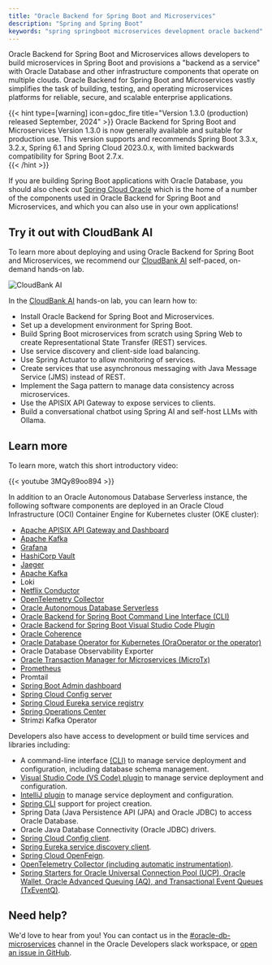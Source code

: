 ```yaml
---
title: "Oracle Backend for Spring Boot and Microservices"
description: "Spring and Spring Boot"
keywords: "spring springboot microservices development oracle backend"
---
```


Oracle Backend for Spring Boot and Microservices allows developers to build microservices in Spring Boot and provisions a "backend as a service" with Oracle Database and other infrastructure components that operate on multiple clouds. Oracle Backend for Spring Boot and Microservices vastly simplifies the task of building, testing, and operating microservices platforms for reliable, secure, and scalable enterprise applications.

{{< hint type=[warning] icon=gdoc_fire title="Version 1.3.0 (production) released September, 2024" >}}
 Oracle Backend for Spring Boot and Microservices Version 1.3.0 is now generally available and suitable for production use. This version supports and recommends Spring Boot 3.3.x, 3.2.x, Spring 6.1 and Spring Cloud 2023.0.x, with limited backwards compatibility for Spring Boot 2.7.x.  
{{< /hint >}}

If you are building Spring Boot applications with Oracle Database, you should also check out [Spring Cloud Oracle](https://github.com/oracle/spring-cloud-oracle) which is the home of a number of the components used in Oracle Backend for Spring Boot and Microservices, and which you can also use in your own applications!

## Try it out with CloudBank AI

To learn more about deploying and using Oracle Backend for Spring Boot and Microservices, we recommend our
[CloudBank AI](https://bit.ly/CloudBankAI) self-paced, on-demand hands-on lab.

![CloudBank AI](./cloudbank-hol.png)

In the [CloudBank AI](https://bit.ly/CloudBankAI) hands-on lab, you can learn how to:

- Install Oracle Backend for Spring Boot and Microservices.
- Set up a development environment for Spring Boot.
- Build Spring Boot microservices from scratch using Spring Web to create
  Representational State Transfer (REST) services.
- Use service discovery and client-side load balancing.
- Use Spring Actuator to allow monitoring of services.
- Create services that use asynchronous messaging with Java Message Service (JMS) instead of REST.
- Implement the Saga pattern to manage data consistency across microservices.
- Use the APISIX API Gateway to expose services to clients.
- Build a conversational chatbot using Spring AI and self-host LLMs with Ollama.

## Learn more

To learn more, watch this short introductory video:

{{< youtube 3MQy89oo894 >}}

In addition to an Oracle Autonomous Database Serverless instance, the following software components are deployed in an Oracle Cloud
Infrastructure (OCI) Container Engine for Kubernetes cluster (OKE cluster):

- [Apache APISIX API Gateway and Dashboard](platform/apigw/)
- [Apache Kafka](https://kafka.apache.org/)
- [Grafana](observability/metrics/)
- [HashiCorp Vault](platform/vault/)
- [Jaeger](observability/tracing/)
- [Apache Kafka](https://kafka.apache.org)
- Loki
- [Netflix Conductor](platform/conductor/)
- [OpenTelemetry Collector](observability/tracing/)
- [Oracle Autonomous Database Serverless](database/)
- [Oracle Backend for Spring Boot Command Line Interface (CLI)](development/cli/)
- [Oracle Backend for Spring Boot Visual Studio Code Plugin](platform/vscode-plugin/)
- [Oracle Coherence](https://docs.oracle.com/en/middleware/standalone/coherence/)
- [Oracle Database Operator for Kubernetes (OraOperator or the operator)](https://github.com/oracle/oracle-database-operator)
- Oracle Database Observability Exporter
- [Oracle Transaction Manager for Microservices (MicroTx)](platform/microtx/)
- [Prometheus](observability/metrics/)
- Promtail
- [Spring Boot Admin dashboard](platform/spring-admin/)
- [Spring Cloud Config server](platform/config/)
- [Spring Cloud Eureka service registry](platform/eureka/)
- [Spring Operations Center](platform/soc/)
- Strimzi Kafka Operator

Developers also have access to development or build time services and libraries including:

- A command-line interface [(CLI)](development/cli/) to manage service deployment and configuration, including database schema management.
- [Visual Studio Code (VS Code) plugin](platform/vscode-plugin/) to manage service deployment and configuration.
- [IntelliJ plugin](platform/intellij-plugin/) to manage service deployment and configuration.
- [Spring CLI](https://spring.io/projects/spring-cli) support for project creation.
- Spring Data (Java Persistence API (JPA) and Oracle JDBC) to access Oracle Database.
- Oracle Java Database Connectivity (Oracle JDBC) drivers.
- [Spring Cloud Config client](platform/config/).
- [Spring Eureka service discovery client](platform/eureka/).
- [Spring Cloud OpenFeign](https://spring.io/projects/spring-cloud-openfeign).
- [OpenTelemetry Collector (including automatic instrumentation)](observability/tracing/).
- [Spring Starters for Oracle Universal Connection Pool (UCP), Oracle Wallet, Oracle Advanced Queuing (AQ), and Transactional Event Queues (TxEventQ)](starters/).



## Need help?

We'd love to hear from you!  You can contact us in the
[#oracle-db-microservices](https://oracledevs.slack.com/archives/C06L9CDGR6Z) channel in the
Oracle Developers slack workspace, or [open an issue in GitHub](https://github.com/oracle/microservices-datadriven/issues/new).

